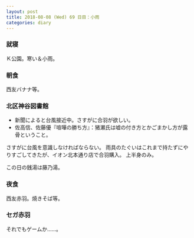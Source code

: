 ```yaml
---
layout: post
title: 2018-08-08 (Wed) 69 日目：小雨
categories: diary
---
```


### 就寝

Ｋ公園。寒い＆小雨。

### 朝食

西友バナナ等。

### 北区神谷図書館

* 新聞によると台風接近中。さすがに合羽が欲しい。
* 佐高信、佐藤優『喧嘩の勝ち方』：猪瀬氏は嘘の付き方とかごまかし方が露骨ということ。

さすがに台風を意識しなければならない。
雨具のたぐいはこれまで持たずにやりすごしてきたが、イオン北本通り店で合羽購入。
上半身のみ。

この日の銭湯は藤乃湯。

### 夜食

西友赤羽。焼きそば等。

### セガ赤羽

それでもゲームか……。

